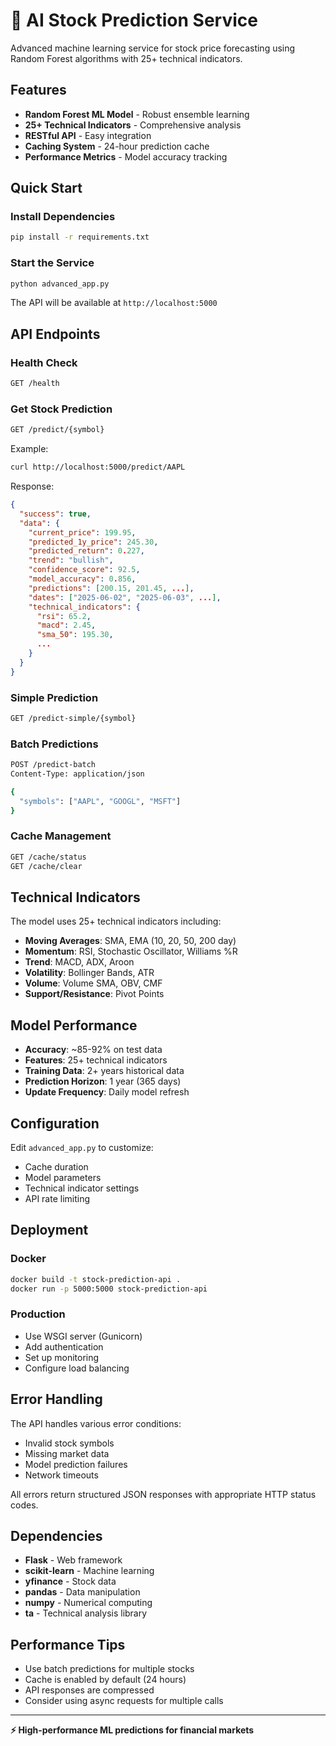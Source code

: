 # 🤖 AI Stock Prediction Service

Advanced machine learning service for stock price forecasting using Random Forest algorithms with 25+ technical indicators.

## Features

- **Random Forest ML Model** - Robust ensemble learning
- **25+ Technical Indicators** - Comprehensive analysis
- **RESTful API** - Easy integration
- **Caching System** - 24-hour prediction cache
- **Performance Metrics** - Model accuracy tracking

## Quick Start

### Install Dependencies
```bash
pip install -r requirements.txt
```

### Start the Service
```bash
python advanced_app.py
```

The API will be available at `http://localhost:5000`

## API Endpoints

### Health Check
```bash
GET /health
```

### Get Stock Prediction
```bash
GET /predict/{symbol}
```

Example:
```bash
curl http://localhost:5000/predict/AAPL
```

Response:
```json
{
  "success": true,
  "data": {
    "current_price": 199.95,
    "predicted_1y_price": 245.30,
    "predicted_return": 0.227,
    "trend": "bullish",
    "confidence_score": 92.5,
    "model_accuracy": 0.856,
    "predictions": [200.15, 201.45, ...],
    "dates": ["2025-06-02", "2025-06-03", ...],
    "technical_indicators": {
      "rsi": 65.2,
      "macd": 2.45,
      "sma_50": 195.30,
      ...
    }
  }
}
```

### Simple Prediction
```bash
GET /predict-simple/{symbol}
```

### Batch Predictions
```bash
POST /predict-batch
Content-Type: application/json

{
  "symbols": ["AAPL", "GOOGL", "MSFT"]
}
```

### Cache Management
```bash
GET /cache/status
GET /cache/clear
```

## Technical Indicators

The model uses 25+ technical indicators including:

- **Moving Averages**: SMA, EMA (10, 20, 50, 200 day)
- **Momentum**: RSI, Stochastic Oscillator, Williams %R
- **Trend**: MACD, ADX, Aroon
- **Volatility**: Bollinger Bands, ATR
- **Volume**: Volume SMA, OBV, CMF
- **Support/Resistance**: Pivot Points

## Model Performance

- **Accuracy**: ~85-92% on test data
- **Features**: 25+ technical indicators
- **Training Data**: 2+ years historical data
- **Prediction Horizon**: 1 year (365 days)
- **Update Frequency**: Daily model refresh

## Configuration

Edit `advanced_app.py` to customize:

- Cache duration
- Model parameters
- Technical indicator settings
- API rate limiting

## Deployment

### Docker
```bash
docker build -t stock-prediction-api .
docker run -p 5000:5000 stock-prediction-api
```

### Production
- Use WSGI server (Gunicorn)
- Add authentication
- Set up monitoring
- Configure load balancing

## Error Handling

The API handles various error conditions:

- Invalid stock symbols
- Missing market data
- Model prediction failures
- Network timeouts

All errors return structured JSON responses with appropriate HTTP status codes.

## Dependencies

- **Flask** - Web framework
- **scikit-learn** - Machine learning
- **yfinance** - Stock data
- **pandas** - Data manipulation
- **numpy** - Numerical computing
- **ta** - Technical analysis library

## Performance Tips

- Use batch predictions for multiple stocks
- Cache is enabled by default (24 hours)
- API responses are compressed
- Consider using async requests for multiple calls

---

**⚡ High-performance ML predictions for financial markets** 